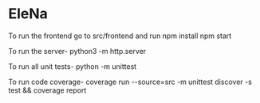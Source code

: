 # EleNa

To run the frontend go to src/frontend and run npm install npm start 

To run the server- python3 -m http.server

To run all unit tests- python -m unittest

To run code coverage- coverage run --source=src -m unittest discover -s test && coverage report

